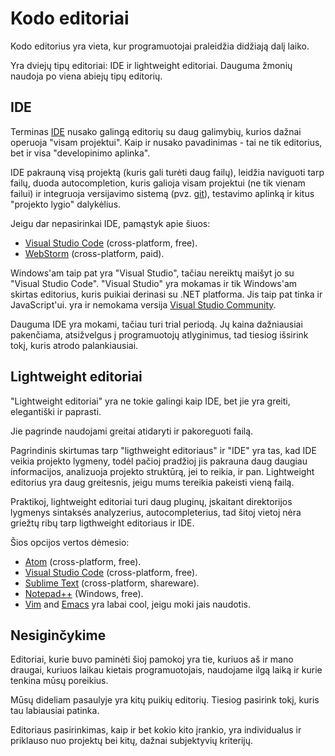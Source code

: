 # Kodo editoriai

Kodo editorius yra vieta, kur programuotojai praleidžia didžiają dalį laiko.

Yra dviejų tipų editoriai: IDE ir lightweight editoriai. Dauguma žmonių naudoja po viena abiejų tipų editorių.

## IDE
Terminas [IDE](https://en.wikipedia.org/wiki/Integrated_development_environment) nusako galingą editorių su daug galimybių, kurios dažnai operuoja "visam projektui". Kaip ir nusako pavadinimas - tai ne tik editorius, bet ir visa "developinimo aplinka".

IDE pakrauną visą projektą (kuris gali turėti daug failų), leidžia naviguoti tarp failų, duoda autocompletion, kuris galioja visam projektui (ne tik vienam failui) ir integruoja versijavimo sistemą (pvz. [git](https://git-scm.com/)), testavimo aplinką ir kitus "projekto lygio" dalykėlius.

Jeigu dar nepasirinkai IDE, pamąstyk apie šiuos:

- [Visual Studio Code](https://code.visualstudio.com/) (cross-platform, free).
- [WebStorm](http://www.jetbrains.com/webstorm/) (cross-platform, paid).

Windows'am taip pat yra "Visual Studio", tačiau nereiktų maišyt jo su "Visual Studio Code". "Visual Studio" yra mokamas ir tik Windows'am skirtas editorius, kuris puikiai derinasi su .NET platforma. Jis taip pat tinka ir JavaScript'ui. yra ir nemokama versija [Visual Studio Community](https://www.visualstudio.com/vs/community/).

Dauguma IDE yra mokami, tačiau turi trial periodą. Jų kaina dažniausiai pakenčiama, atsižvelgus į programuotojų atlyginimus, tad tiesiog išsirink tokį, kuris atrodo palankiausiai.

## Lightweight editoriai

"Lightweight editoriai" yra ne tokie galingi kaip IDE, bet jie yra greiti, elegantiški ir paprasti.

Jie pagrinde naudojami greitai atidaryti ir pakoreguoti failą.

Pagrindinis skirtumas tarp "ligthweight editoriaus" ir "IDE" yra tas, kad IDE veikia projekto lygmeny, todėl pačioj pradžioj jis pakrauna daug daugiau informacijos, analizuoja projekto struktūrą, jei to reikia, ir pan. Lightweight editorius yra daug greitesnis, jeigu mums tereikia pakeisti vieną failą.

Praktikoj, lightweight editoriai turi daug pluginų, įskaitant direktorijos lygmenys sintaksės analyzerius, autocompleterius, tad šitoj vietoj nėra griežtų ribų tarp ligthweight editoriaus ir IDE.

Šios opcijos vertos dėmesio:

- [Atom](https://atom.io/) (cross-platform, free).
- [Visual Studio Code](https://code.visualstudio.com/) (cross-platform, free).
- [Sublime Text](http://www.sublimetext.com) (cross-platform, shareware).
- [Notepad++](https://notepad-plus-plus.org/) (Windows, free).
- [Vim](http://www.vim.org/) and [Emacs](https://www.gnu.org/software/emacs/) yra labai cool, jeigu moki jais naudotis.

## Nesiginčykime

Editoriai, kurie buvo paminėti šioj pamokoj yra tie, kuriuos aš ir mano draugai, kuriuos laikau kietais programuotojais, naudojame ilgą laiką ir kurie tenkina mūsų poreikius.

Mūsų dideliam pasaulyje yra kitų puikių editorių. Tiesiog pasirink tokį, kuris tau labiausiai patinka.

Editoriaus pasirinkimas, kaip ir bet kokio kito įrankio, yra individualus ir priklauso nuo projektų bei kitų, dažnai subjektyvių kriterijų.
